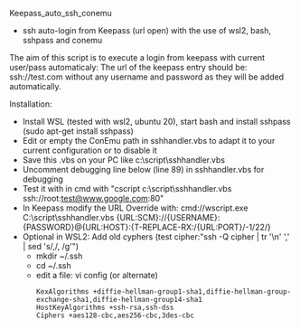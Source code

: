 Keepass_auto_ssh_conemu
- ssh auto-login from Keepass (url open) with the use of wsl2, bash, sshpass and conemu

The aim of this script is to execute a login from keepass with current user/pass automaticaly:
The url of the keepass entry should be: ssh://test.com without any username and password as they will be added automatically. 

Installation:
- Install WSL (tested with wsl2, ubuntu 20), start bash and install sshpass (sudo apt-get install sshpass)
- Edit or empty the ConEmu path in sshhandler.vbs to adapt it to your current configuration or to disable it
- Save this .vbs on your PC like c:\script\sshhandler.vbs 
- Uncomment debugging line below (line 89) in sshhandler.vbs for debugging
- Test it with in cmd with "cscript c:\script\sshhandler.vbs ssh://root:test@www.google.com:80"
- In Keepass modify the URL Override with: cmd://wscript.exe C:\script\sshhandler.vbs {URL:SCM}://{USERNAME}:{PASSWORD}@{URL:HOST}:{T-REPLACE-RX:/{URL:PORT}/-1/22/}
- Optional in WSL2: Add old cyphers (test cipher:"ssh -Q cipher | tr '\n' ',' | sed 's/,/, /g'")
  - mkdir ~/.ssh
  - cd ~/.ssh
  - edit a file: vi config (or alternate)
    ```
    KexAlgorithms +diffie-hellman-group1-sha1,diffie-hellman-group-exchange-sha1,diffie-hellman-group14-sha1
    HostKeyAlgorithms +ssh-rsa,ssh-dss
    Ciphers +aes128-cbc,aes256-cbc,3des-cbc 
    ```
